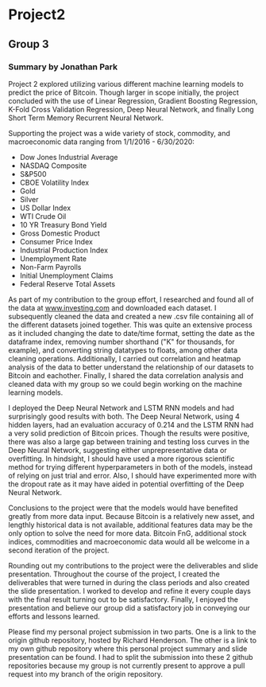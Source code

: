 # Project2
## Group 3
### Summary by Jonathan Park

Project 2 explored utilizing various different machine learning models to predict the price of Bitcoin. Though larger in scope initially, the project concluded with the use of Linear Regression, Gradient Boosting Regression, K-Fold Cross Validation Regression, Deep Neural Network, and finally Long Short Term Memory Recurrent Neural Network.

Supporting the project was a wide variety of stock, commodity, and macroeconomic data ranging from 1/1/2016 - 6/30/2020:
- Dow Jones Industrial Average
- NASDAQ Composite
- S&P500
- CBOE Volatility Index
- Gold
- Silver
- US Dollar Index
- WTI Crude Oil
- 10 YR Treasury Bond Yield
- Gross Domestic Product
- Consumer Price Index
- Industrial Production Index
- Unemployment Rate
- Non-Farm Payrolls
- Initial Unemployment Claims
- Federal Reserve Total Assets

As part of my contribution to the group effort, I researched and found all of the data at www.investing.com and downloaded each dataset. I subsequently cleaned the data and created a new .csv file containing all of the different datasets joined together. This was quite an extensive process as it included changing the date to date/time format, setting the date as the dataframe index, removing number shorthand ("K" for thousands, for example), and converting string datatypes to floats, among other data cleaning operations. Additionally, I carried out correlation and heatmap analysis of the data to better understand the relationship of our datasets to Bitcoin and eachother. Finally, I shared the data correlation analysis and cleaned data with my group so we could begin working on the machine learning models.

I deployed the Deep Neural Network and LSTM RNN models and had surprisingly good results with both. The Deep Neural Network, using 4 hidden layers, had an evaluation accuracy of 0.214 and the LSTM RNN had a very solid prediction of Bitcoin prices. Though the results were positive, there was also a large gap between training and testing loss curves in the Deep Neural Network, suggesting either unprepresentative data or overfitting. In hindsight, I should have used a more rigorous scientific method for trying different hyperparameters in both of the models, instead of relying on just trial and error. Also, I should have experimented more with the dropout rate as it may have aided in potential overfitting of the Deep Neural Network.

Conclusions to the project were that the models would have benefited greatly from more data input. Because Bitcoin is a relatively new asset, and lengthly historical data is not available, additional features data may be the only option to solve the need for more data. Bitcoin FnG, additional stock indices, commodities and macroeconomic data would all be welcome in a second iteration of the project. 

Rounding out my contributions to the project were the deliverables and slide presentation. Throughout the course of the project, I created the deliverables that were turned in during the class periods and also created the slide presentation. I worked to develop and refine it every couple days with the final result turning out to be satisfactory. Finally, I enjoyed the presentation and believe our group did a satisfactory job in conveying our efforts and lessons learned.

Please find my personal project submission in two parts. One is a link to the origin github repository, hosted by Richard Henderson. The other is a link to my own github repository where this personal project summary and slide presentation can be found. I had to split the submission into these 2 github repositories because my group is not currently present to approve a pull request into my branch of the origin repository.
